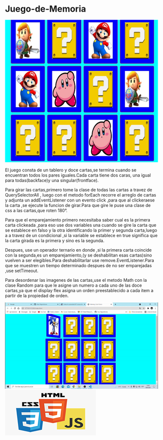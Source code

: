 # Juego-de-Memoria


![](img/Screenshot_5.jpg)

El juego consta de un tablero y doce cartas,se termina cuando se encuentran todos los pares iguales.Cada carta tiene dos caras, una igual para todas(backface)y una singular(frontface).
<p>Para girar las cartas,primero tome la clase de todas las cartas a  travez de QuerySelectorAll , luego con el metodo forEach recorre el arreglo de cartas y adjunta un  addEventListener con un evento click ,para que al clickeraese la carta ,se ejecute la funcion de girar.Para que gire  le puse  una clase de css a las cartas,que roten 180°.</p>
<p>Para que el emparejamiento primero necesitaba saber cual es la primera carta clickeada ,para eso use dos variables una  cuando se gire la carta que se establece en falso y la otra identificando la primer y segunda carta,luego a a travez de un condicional ,si la variable se establece en true significa que la carta girada es la primera y sino es la segunda.</p>
<p>Despues, use un operador ternario en donde ,si la primera carta coincide con la segunda,es un emparejamiento,(y se deshabilitan esas cartas)sino  vuelven a ser elegibles.Para deshabilitarlar use remove.EventListener.Para que se muestren un tiempo determinado  despues de no ser emparejadas ,use setTimeout.</p>
Para desordenar las imagenes de las cartas,use el metodo Math con la clase Random para que le asigne un numero a cada uno de las doce cartas,ya que el display flex   asigna un orden preestablecido a cada item a partir de la propiedad de orden.






![](img/gif.gif.gif)![](img/htmlcssjavascript.png)

